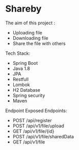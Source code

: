 # Shareby

The aim of this project  :
- Uploading file
- Downloading file
- Share the file with others 

Tech Stack:
- Spring Boot
- Java 1.8
- JPA
- Restfull 
- Lombok
- H2 Database
- Spring security
- Maven


Endpoint Exposed Endpoints:
- POST /api/register
- POST /api/v1/file/upload
- GET  /api/v1/file/{id}
- POST /api/v1/file/sharedData
- GET  /api/v1/file
